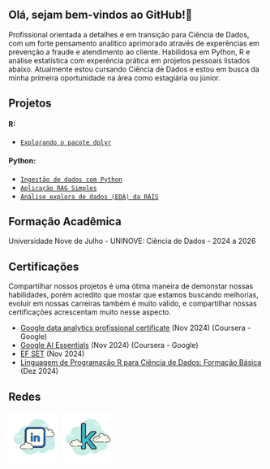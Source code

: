 ## Olá, sejam bem-vindos ao GitHub!👋

Profissional orientada a detalhes e em transição para Ciência de Dados, com um forte pensamento analítico aprimorado através de experências em prevenção a fraude e atendimento ao cliente. Habilidosa em Python, R e análise estatística com experência prática em projetos pessoais listados abaixo. Atualmente estou cursando Ciência de Dados e estou em busca da minha primeira oportunidade na área como estagiária ou júnior.


## Projetos


#### R:
 - [`Explorando o pacote dplyr`](https://github.com/maridiniz/explorando-dplyr)

#### Python:
 - [`Ingestão de dados com Python`](https://github.com/maridiniz/ingestao-de-dados-ftp)
 - [`Aplicação RAG Simples`](https://github.com/maridiniz/simple-rag-application)
 - [`Análise explora de dados (EDA) da RAIS`](https://github.com/maridiniz/EDA-dados-rais)


## Formação Acadêmica
Universidade Nove de Julho - UNINOVE:
Ciência de Dados - 2024 a 2026


## Certificações
Compartilhar nossos projetos é uma ótima maneira de demonstar nossas habilidades, porém acredito que mostar que estamos buscando melhorias, 
evoluir em nossas carreiras também é muito válido, e compartilhar nossas certificações acrescentam muito nesse aspecto.
- [Google data analytics profissional certificate](https://www.credly.com/badges/69c88ebf-7703-4fbb-896f-eb8dc1c7a757/public_url) (Nov 2024) (Coursera - Google)
- [Google AI Essentials](https://www.credly.com/badges/ee309f0a-0bb2-4b03-a50c-d08f435326b9/public_url) (Nov 2024) (Coursera - Google)
- [EF SET](https://cert.efset.org/bh2Mqp) (Nov 2024)
- [Linguagem de Programação R para Ciência de Dados: Formação Básica](https://www.linkedin.com/learning/certificates/f7ae83101511302ebaa55e435cca35a8e7ce2d5b3da75afaaca81a34fefb129a) (Dez 2024)


## Redes
[![Linkedin logo](assets/linkedin.png)](https://www.linkedin.com/in/marianadiniz93)      [![Kaggle](assets/kaggle_icon.png)](https://www.kaggle.com/marianadiniz)


<!--
**maridiniz/maridiniz** is a ✨ _special_ ✨ repository because its `README.md` (this file) appears on your GitHub profile.

Here are some ideas to get you started:

- 🔭 I’m currently working on ...
- 🌱 I’m currently learning ...
- 👯 I’m looking to collaborate on ...
- 🤔 I’m looking for help with ...
- 💬 Ask me about ...
- 📫 How to reach me: ...
- 😄 Pronouns: ...
- ⚡ Fun fact: ...
-->
